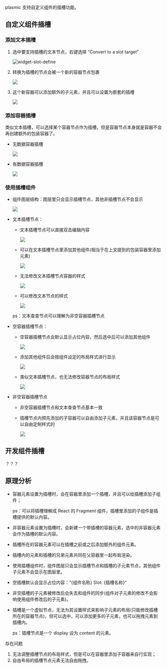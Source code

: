 plasmic 支持自定义组件的插槽功能。

## 自定义组件插槽

### 添加文本插槽

1. 选中要支持插槽的文本节点，右键选择 “Convert to a slot target”

    ![widget-slot-define](./widget-slot-text-new.png)

2. 转换为插槽的节点会被一个新的容器节点包裹

    ![](./widget-slot-text-container.png)

3. 这个新容器可以添加额外的子元素，并且可以设置为嵌套的插槽

    ![](./widget-slot-text-nest.png)

### 添加容器插槽

类似文本插槽，可以选择某个容器节点作为插槽，但是容器节点本身就是容器不会再创建额外的包装容器了。

- 无数据容器插槽

    ![](./widget-slot-container-empty.png)

- 有数据容器插槽

    ![](./widget-slot-container-content.png)

### 使用插槽组件


- 组件图层结构：图层里只会显示插槽节点，其他非插槽节点不会显示

    ![](./widget-slot-usage.png)

- 文本插槽节点：

    - 文本插槽节点可以直接双击编辑内容

        ![](./widget-slot-usage-text-editing.png)

    - 可以在文本插槽节点里添加其他组件(相当于在上文提到的包装容器里添加元素)

        ![](./widget-slot-usage-text-add.png)

    - 无法修改文本插槽节点容器的样式

        ![](./widget-slot-usage-text-container.png)

    - 可以修改文本节点的样式

        ![](./widget-slot-usage-text-style.png)

    ps：文本查查节点可以理解为非空容器插槽节点

- 空容器插槽节点：

    - 空容器插槽节点会默认显示占位内容，然后选中后可以添加其他组件

        ![](./widget-slot-container-empty.png)

    - 添加其他组件后会按组件设定的布局样式进行显示

        ![](./widget-slot-usage-container-empty-added.png)

    - 类似文本插槽节点，也无法修改容器节点的布局样式

        ![](./widget-slot-usage-container-empty-style.png)

- 非空容器插槽节点

    - 非空容器插槽节点和文本查查节点基本一致
    - 插槽节点内预先添加的子容器可以自由添加子元素，并且该容器节点是可以自由定制样式的

        ![](./widget-slot-usage-container-content.png)

## 开发组件插槽

？？？

## 原理分析

- 容器元素设置为插槽时，会在容器里添加一个插槽，并且可以给插槽添加子组件；

    ps：可以将插槽理解成 React 的 Fragment 组件，插槽里添加的子组件是插槽提供的默认内容。

- 非容器元素设置为插槽时，会新建一个带插槽的容器元素，选中的非容器元素会作为插槽的默认内容。
- 插槽所在的容器元素可以在插槽之前或之后添加额外的组件元素。
- 插槽内的元素和插槽的兄弟元素共同在父容器里一起布局渲染。
- 使用插槽组件时，组件图层只会显示插槽节点和插槽的子元素节点，其他组件子元素不会显示在图层里。
- 空插槽默认会显示占位内容：”{组件名称} Slot: {插槽名称}“
- 非空插槽的子元素被修改后会失去和组件的同步(组件对子元素的修改不会影响使用组件修改后的子元素)。
- 插槽是一个虚拟节点，无法为其设置样式来影响子元素的布局(只能修改插槽所在的容器节点)，但可以选中，可以添加更多的子元素，也可以拖拽元素到插槽内。

    ps：插槽节点是一个 display 设为 content 的元素。

存在问题

1. 无法调整插槽节点的布局样式，但是可以在容器里添加子容器来自行实现；
2. 自由布局的插槽节点元素无法自由拖拽。
